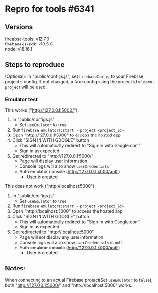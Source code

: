 # Repro for tools #6341

## Versions

fireabse-tools: v12.7.0<br>
firebase-js-sdk: v10.5.0<br>
node: v18.16.1

## Steps to reproduce

(Optional): In "public/configs.js", set `firebaseConfig` to your Firebase project's config. If not changed, a fake config using the project id of `demo-project` will be used.

### Emulator test

This works ("http://127.0.0.1:5000/"):

1. In "public/configs.js"
   - Set `useEmulator` to `true`
1. Run `firebase emulators:start --project <project_id>`
1. Open "http://127.0.0.1:5000" to access the hosted app
1. Click "SIGN IN WITH GOOGLE" button
   - This will automatically redirect to "Sign-in with Google.com"
   - Sign in as expected
1. Get redirected to "http://127.0.0.1:5000/"
   - Page will display user information
   - Console logs will also show `userCredentials`
   - Auth emulator console (http://127.0.0.1:4000/auth)
     - User is created

This does not work ("http://localhost:5000"):

1. In "public/configs.js"
   - Set `useEmulator` to `true`
1. Run `firebase emulators:start --project <project_id>`
1. Open "http://localhost:5000" to access the hosted app
1. Click "SIGN IN WITH GOOGLE" button
   - This will automatically redirect to "Sign-in with Google.com"
   - Sign in as expected
1. Get redirected to "http://localhost:5000"
   - Page will not display any user information
   - Console logs will also show `userCredentials` is `null`
   - Auth emulator console (http://127.0.0.1:4000/auth)
     - User is created

## Notes:

When connecting to an actual Firebase project(Set `useEmulator` to `false`), both "http://127.0.0.1:5000/" and "http://localhost:5000" works.
